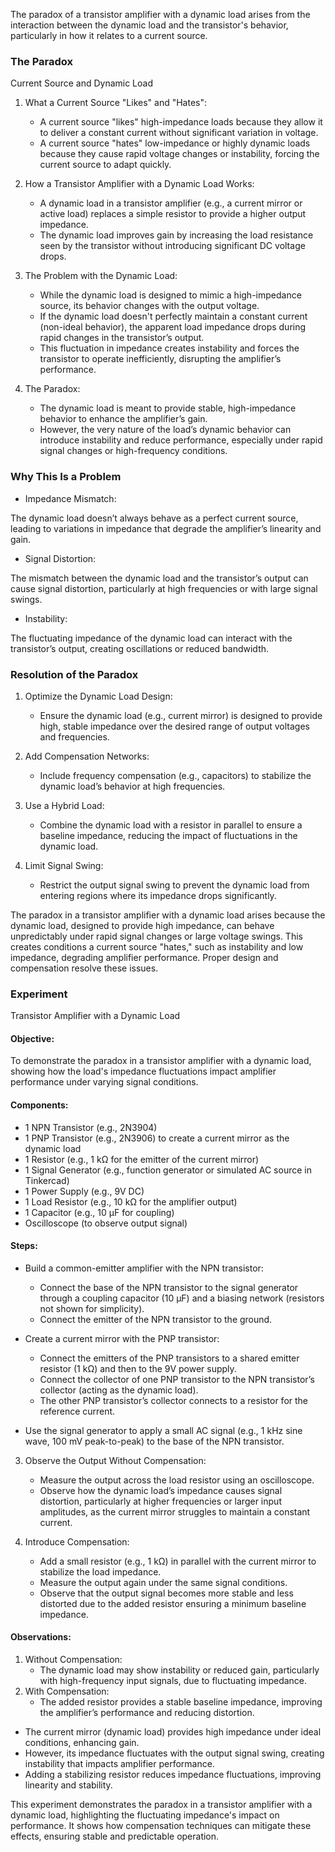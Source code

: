 The paradox of a transistor amplifier with a dynamic load arises from the interaction between the dynamic load and the transistor's behavior, particularly in how it relates to a current source.

### The Paradox

Current Source and Dynamic Load

1. What a Current Source "Likes" and "Hates":
   - A current source "likes" high-impedance loads because they allow it to deliver a constant current without significant variation in voltage.
   - A current source "hates" low-impedance or highly dynamic loads because they cause rapid voltage changes or instability, forcing the current source to adapt quickly.

2. How a Transistor Amplifier with a Dynamic Load Works:
   - A dynamic load in a transistor amplifier (e.g., a current mirror or active load) replaces a simple resistor to provide a higher output impedance.
   - The dynamic load improves gain by increasing the load resistance seen by the transistor without introducing significant DC voltage drops.

3. The Problem with the Dynamic Load:
   - While the dynamic load is designed to mimic a high-impedance source, its behavior changes with the output voltage.
   - If the dynamic load doesn't perfectly maintain a constant current (non-ideal behavior), the apparent load impedance drops during rapid changes in the transistor’s output.
   - This fluctuation in impedance creates instability and forces the transistor to operate inefficiently, disrupting the amplifier’s performance.

4. The Paradox:
   - The dynamic load is meant to provide stable, high-impedance behavior to enhance the amplifier’s gain.
   - However, the very nature of the load’s dynamic behavior can introduce instability and reduce performance, especially under rapid signal changes or high-frequency conditions.

### Why This Is a Problem

- Impedance Mismatch:

The dynamic load doesn’t always behave as a perfect current source, leading to variations in impedance that degrade the amplifier’s linearity and gain.

- Signal Distortion:

The mismatch between the dynamic load and the transistor’s output can cause signal distortion, particularly at high frequencies or with large signal swings.

- Instability:

The fluctuating impedance of the dynamic load can interact with the transistor’s output, creating oscillations or reduced bandwidth.

### Resolution of the Paradox

1. Optimize the Dynamic Load Design:
   - Ensure the dynamic load (e.g., current mirror) is designed to provide high, stable impedance over the desired range of output voltages and frequencies.

2. Add Compensation Networks:
   - Include frequency compensation (e.g., capacitors) to stabilize the dynamic load’s behavior at high frequencies.

3. Use a Hybrid Load:
   - Combine the dynamic load with a resistor in parallel to ensure a baseline impedance, reducing the impact of fluctuations in the dynamic load.

4. Limit Signal Swing:
   - Restrict the output signal swing to prevent the dynamic load from entering regions where its impedance drops significantly.


The paradox in a transistor amplifier with a dynamic load arises because the dynamic load, designed to provide high impedance, can behave unpredictably under rapid signal changes or large voltage swings. This creates conditions a current source "hates," such as instability and low impedance, degrading amplifier performance. Proper design and compensation resolve these issues.

### Experiment

Transistor Amplifier with a Dynamic Load

#### Objective:

To demonstrate the paradox in a transistor amplifier with a dynamic load, showing how the load's impedance fluctuations impact amplifier performance under varying signal conditions.

#### Components:

- 1 NPN Transistor (e.g., 2N3904)
- 1 PNP Transistor (e.g., 2N3906) to create a current mirror as the dynamic load
- 1 Resistor (e.g., 1 kΩ for the emitter of the current mirror)
- 1 Signal Generator (e.g., function generator or simulated AC source in Tinkercad)
- 1 Power Supply (e.g., 9V DC)
- 1 Load Resistor (e.g., 10 kΩ for the amplifier output)
- 1 Capacitor (e.g., 10 μF for coupling)
- Oscilloscope (to observe output signal)

#### Steps:

   - Build a common-emitter amplifier with the NPN transistor:
     - Connect the base of the NPN transistor to the signal generator through a coupling capacitor (10 μF) and a biasing network (resistors not shown for simplicity).
     - Connect the emitter of the NPN transistor to the ground.
   - Create a current mirror with the PNP transistor:
     - Connect the emitters of the PNP transistors to a shared emitter resistor (1 kΩ) and then to the 9V power supply.
     - Connect the collector of one PNP transistor to the NPN transistor’s collector (acting as the dynamic load).
     - The other PNP transistor’s collector connects to a resistor for the reference current.

   - Use the signal generator to apply a small AC signal (e.g., 1 kHz sine wave, 100 mV peak-to-peak) to the base of the NPN transistor.

3. Observe the Output Without Compensation:
   - Measure the output across the load resistor using an oscilloscope.
   - Observe how the dynamic load’s impedance causes signal distortion, particularly at higher frequencies or larger input amplitudes, as the current mirror struggles to maintain a constant current.

4. Introduce Compensation:
   - Add a small resistor (e.g., 1 kΩ) in parallel with the current mirror to stabilize the load impedance.
   - Measure the output again under the same signal conditions.
   - Observe that the output signal becomes more stable and less distorted due to the added resistor ensuring a minimum baseline impedance.

#### Observations:

1. Without Compensation:
   - The dynamic load may show instability or reduced gain, particularly with high-frequency input signals, due to fluctuating impedance.
2. With Compensation:
   - The added resistor provides a stable baseline impedance, improving the amplifier’s performance and reducing distortion.

- The current mirror (dynamic load) provides high impedance under ideal conditions, enhancing gain.
- However, its impedance fluctuates with the output signal swing, creating instability that impacts amplifier performance.
- Adding a stabilizing resistor reduces impedance fluctuations, improving linearity and stability.

This experiment demonstrates the paradox in a transistor amplifier with a dynamic load, highlighting the fluctuating impedance's impact on performance. It shows how compensation techniques can mitigate these effects, ensuring stable and predictable operation.
